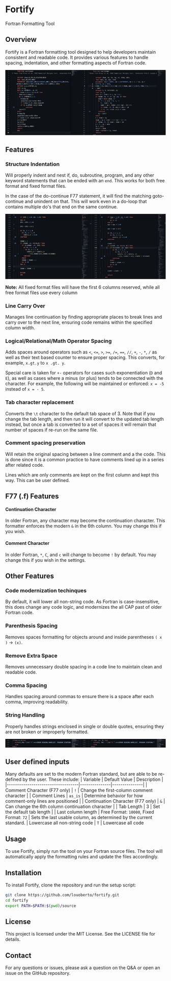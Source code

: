 # Fortify
Fortran Formatting Tool

## Overview
Fortify is a Fortran formatting tool designed to help developers maintain consistent and readable code. It provides various features to handle spacing, indentation, and other formatting aspects of Fortran code.

![F77 Example](images/example1.png)

## Features
### Structure Indentation
Will properly indent and nest if, do, subroutine, program, and any other keyword statements that can be ended with an `end`. This works for both free format and fixed format files.

In the case of the do-continue F77 statement, it will find the matching goto-continue and unindent on that. This will work even in a do-loop that contains multiple do's that end on the same continue.

![F77 Example 2](images/example2.png)

**Note:** All fixed format files will have the first 6 columns reserved, while all free format files use every column

### Line Carry Over
Manages line continuation by finding appropriate places to break lines and carry over to the next line, ensuring code remains within the specified column width.

### Logical/Relational/Math Operator Spacing
Adds spaces around operators such as `<`, `<=`, `>`, `>=`, `/=`, `==`, `//`, `+`, `-`, `*`, `/` as well as their text based counter to ensure proper spacing. This converts, for example, `x.gt.y` to `x .gt. y`.

Special care is taken for `+-` operators for cases such exponentiation (`D` and `E`), as well as cases where a minus (or plus) tends to be connected with the character. For example, the following will be maintained or enforced: `x = -5` instead of `x = - 5`.

### Tab character replacement
Converts the `\t` character to the default tab space of 3. Note that if you change the tab length, and then run it will convert to the updated tab length instead, but once a tab is converted to a set of spaces it will remain that number of spaces if re-run on the same file.

### Comment spacing preservation
Will retain the original spacing between a line comment and a the code. This is done since it is a common practice to have comments lined up in a series after related code.

Lines which are only comments are kept on the first column and kept this way. This can be user defined.

## F77 (.f) Features
#### Continuation Character
In older Fortran, any character may become the continuation character. This formatter enforces the modern `&` in the 6th column. You may change this if you wish.

#### Comment Character
In older Fortran, `*`, `C`, and `c` will change to become `!` by default. You may change this if you wish in the settings.

## Other Features
### Code modernization techinques
By default, it will lower all non-string code. As Fortran is case-insensitive, this does change any code logic, and modernizes the all CAP past of older Fortran code.

### Parenthesis Spacing
Removes spaces formatting for objects around and inside parentheses `( x )` -> `(x)`.

<!-- // "fortify.noFormat": {
                //     "type": "string",
                //     "default": "do not format",
                //     "description": "Warning: this may cause intended side effects if places on an indent identifier (e.g. if, do, endif, enddo lines). Skip formatting line if it sees this string in the comment line. Example: ! do not format. Must be in a comment."
                // } -->

### Remove Extra Space
Removes unnecessary double spacing in a code line to maintain clean and readable code.

### Comma Spacing
Handles spacing around commas to ensure there is a space after each comma, improving readability.

### String Handling
Properly handles strings enclosed in single or double quotes, ensuring they are not broken or improperly formatted.

![Ignoring Strings](images/example3.png)

## User defined inputs
Many defaults are set to the modern Fortran standard, but are able to be re-defined by the user. These include:
| Variable                          | Default Value | Description | 
|-----------------------------------|---------------|---------------|
| Comment Character (F77 only)           | `!`           | Change the first-column comment character |
| Comment Lines | `as_is` | Determine behavior for how comment-only lines are positioned |
| Continuation Character (F77 only)      | `&`           | Can change the 6th column continuation character |
| Tab Length                             | 3             | Set the default tab length |
| Last column length                     | Free Format: `10000`, Fixed Format: `72` | Sets the last usable column, as determined by the current standard. 
| Lowercase all non-string code          | `T`          | Lowercase all code


## Usage
To use Fortify, simply run the tool on your Fortran source files. The tool will automatically apply the formatting rules and update the files accordingly.

## Installation
To install Fortify, clone the repository and run the setup script:

```sh
git clone https://github.com/louoberto/fortify.git
cd fortify
export PATH=$PATH:$(pwd)/source
```
<!-- 
## Contributing
Contributions are welcome! Please fork the repository and submit a pull request with your changes. -->

## License
This project is licensed under the MIT License. See the LICENSE file for details.

## Contact
For any questions or issues, please ask a question on the Q&A or open an issue on the GitHub repository.

